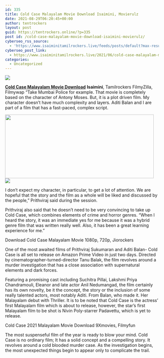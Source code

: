 ```yaml
---
id: 335
title: Cold Case Malayalam Movie Download Isaimini, Movierulz
date: 2021-08-29T06:20:45+00:00
author: tentrockers
layout: post
guid: https://tentrockers.online/?p=335
post id: /cold-case-malayalam-movie-download-isaimini-movierulz/
cyberseo_rss_source:
  - 'https://www.isaiminitamilrockers.live/feeds/posts/default?max-results=150&start-index=1'
cyberseo_post_link:
  - https://www.isaiminitamilrockers.live/2021/06/cold-case-malayalam-movie-download.html
categories:
  - Uncategorized
---
```

<div class="media_block">
  <img src="https://1.bp.blogspot.com/-UF2EZox4-mU/YNvSR3aL_oI/AAAAAAAAA-I/7LttDx7oaq0J6nVqvbJab6usiEJpwDRVQCLcBGAsYHQ/s72-w487-h209-c/maxresdefault-696x398.jpg" class="media_thumbnail" />
</div>

<meta content="Cold Case Malayalam Movie Download Isaimini , &nbsp; Tamilrockers &nbsp;FilmyZilla, Filmywap “Take Mumbai Police for example. That movie is completel..." name="twitter:description" />

  


<center>
</center>

<span face="Verdana, BlinkMacSystemFont, -apple-system, &quot;segoe ui&quot;, Roboto, Oxygen, Ubuntu, Cantarell, &quot;open sans&quot;, &quot;helvetica neue&quot;, sans-serif"><b><a href="https://www.tamilrockers.co.nz/cold-case-malayalam-movie-download-tamilrockers/">Cold Case Malayalam Movie Download</a></b> <b>Isaimini</b></span><span face="Verdana, BlinkMacSystemFont, -apple-system, &quot;segoe ui&quot;, Roboto, Oxygen, Ubuntu, Cantarell, &quot;open sans&quot;, &quot;helvetica neue&quot;, sans-serif">,</span><span face="Verdana, BlinkMacSystemFont, -apple-system, &quot;segoe ui&quot;, Roboto, Oxygen, Ubuntu, Cantarell, &quot;open sans&quot;, &quot;helvetica neue&quot;, sans-serif">&nbsp;</span><span face="Verdana, BlinkMacSystemFont, -apple-system, &quot;segoe ui&quot;, Roboto, Oxygen, Ubuntu, Cantarell, &quot;open sans&quot;, &quot;helvetica neue&quot;, sans-serif">Tamilrockers</span><span face="Verdana, BlinkMacSystemFont, -apple-system, &quot;segoe ui&quot;, Roboto, Oxygen, Ubuntu, Cantarell, &quot;open sans&quot;, &quot;helvetica neue&quot;, sans-serif">&nbsp;FilmyZilla, Filmywap “Take Mumbai Police for example. That movie is completely based on the character of Antony Moses. But, it is a plot driven film. My character doesn’t have much complexity and layers.&nbsp;</span><span face="Verdana, BlinkMacSystemFont, -apple-system, &quot;segoe ui&quot;, Roboto, Oxygen, Ubuntu, Cantarell, &quot;open sans&quot;, &quot;helvetica neue&quot;, sans-serif">Aditi Balan</span><span face="Verdana, BlinkMacSystemFont, -apple-system, &quot;segoe ui&quot;, Roboto, Oxygen, Ubuntu, Cantarell, &quot;open sans&quot;, &quot;helvetica neue&quot;, sans-serif">&nbsp;and I are part of a film that has a fast-paced, complex script.</span>

<div class="separator">
  <a href="https://1.bp.blogspot.com/-UF2EZox4-mU/YNvSR3aL_oI/AAAAAAAAA-I/7LttDx7oaq0J6nVqvbJab6usiEJpwDRVQCLcBGAsYHQ/s696/maxresdefault-696x398.jpg"><img loading="lazy" border="0" data-original-height="398" data-original-width="696" height="209" src="https://1.bp.blogspot.com/-UF2EZox4-mU/YNvSR3aL_oI/AAAAAAAAA-I/7LttDx7oaq0J6nVqvbJab6usiEJpwDRVQCLcBGAsYHQ/w487-h209/maxresdefault-696x398.jpg" width="487" /></a>
</div>



<div class="separator">
  <a href="https://bonepa.com/1d8ec7348b/2b6fd1dd06/?placementName=default"><img border="0" data-original-height="250" data-original-width="300" src="https://1.bp.blogspot.com/-nfbzYVobUik/YMlpOerzdgI/AAAAAAAAA3Y/aAupsOUs_WMY6Lv7R1OtZhI6OqaRh-YAwCPcBGAYYCw/s0/e854879156f0849f3d27a89db88ed039.png" /></a>
</div>

I don’t expect my character, in particular, to get a lot of attention. We are hopeful that the story and the film as a whole will be liked and discussed by the people,” Prithviraj said during the session.

<span>Prithviraj</span>&nbsp;also said that he doesn’t need to be very convincing to take up Cold Case, which combines elements of crime and horror genres. “When I heard the story, it was an immediate yes for me because it was a hybrid genre film that was written really well. Also, it has been a great learning experience for me.”

<span>Download Cold Case Malayalam Movie 1080p, 720p, Jiorockers</span>

One of the most awaited films of Prithviraj Sukumaran and Aditi Balan- Cold Case is all set to release on Amazon Prime Video in just two days. Directed by cinematographer-turned-director&nbsp;<span>Tanu Balak</span>, the film revolves around a murder investigation that has a close association with supernatural elements and dark forces.

Featuring a promising cast including Suchitra Pillai, Lakshmi Priya Chandramouli, Eleanor and late actor Anil Nedumangad, the film certainly has its own novelty, be it the concept, the story or the inclusion of some really talented actors, most notably Aditi. From Balan, who made it. Her Malayalam debut with Thriller. It is to be noted that Cold Case is the actress’ first Malayalam film which is about to release, however, the star’s first Malayalam film to be shot is Nivin Poly-starrer Padavettu, which is yet to release.

<span>Cold Case 2021 Malayalam Movie Download 9Xmovies, Filmyfun</span>

The most suspenseful film of the year is ready to blow your mind. Cold Case is no ordinary film; It has a solid concept and a compelling story. It revolves around a cold blooded murder case. As the investigation begins, the most unexpected things begin to appear only to complicate the trail.

<center>
</center>